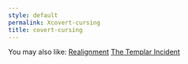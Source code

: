 ```yaml
---
style: default
permalink: Xcovert-cursing
title: covert-cursing
---
```

You may also like:
[Realignment](http://scp-wiki.net/realignment)
[The Templar Incident](http://scp-wiki.net/the-templar-incident)